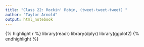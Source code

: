 ```yaml
---
title: "Class 22: Rockin' Robin, (tweet-tweet-tweet) "
author: "Taylor Arnold"
output: html_notebook
---
```





{% highlight r %}
library(readr)
library(dplyr)
library(ggplot2)
{% endhighlight %}
